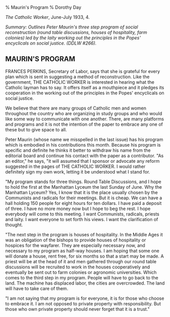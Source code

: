 % Maurin's Program
% Dorothy Day

*The Catholic Worker*, June-July 1933, 4.

*Summary: Outlines Peter Maurin's three step program of social
reconstruction (round table discussions, houses of hospitality, farm
colonies) led by the laity working out the principles in the Popes'
encyclicals on social justice. (DDLW \#266).*

MAURIN'S PROGRAM
----------------

FRANCES PERKINS, Secretary of Labor, says that she is grateful for every
plan which is sent in suggesting a method of reconstruction. Like the
government, THE CATHOLIC WORKER is interested in hearing what the
Catholic layman has to say. It offers itself as a mouthpiece and it
pledges its cooperation in the working out of the principles in the
Popes' encyclicals on social justice.

We believe that there are many groups of Catholic men and women
throughout the country who are organizing in study groups and who would
like some way to communicate with one another. There, are many platforms
and programs and it is not the intention of the paper to embrace any one
of these but to give space to all.

Peter Maurin (whose name we misspelled in the last issue) has his
program which is embodied in his contributions this month. Because his
program is specific and definite he thinks it better to withdraw his
name from the editorial board and continue his contact with the paper as
a contributor. "As an editor," he says, "it will assumed that I sponsor
or advocate any reform suggested in the pages of THE CATHOLIC WORKER. I
would rather definitely sign my own work, letting it be understood what
I stand for.

"My program stands for three things. Round Table Discussions, and I hope
to hold the first at the Manhattan Lyceum the last Sunday of June. Why
the Manhattan Lyceum? Yes, I know that it is the place usually chosen by
the Communists and radicals for their meetings. But it is cheap. We can
have a hall holding 150 people for eight hours for ten dollars. I have
paid a deposit of three. I have no more money now but I hope to beg the
rest. I hope everybody will come to this meeting. I want Communists,
radicals, priests and laity. I want everyone to set forth his views. I
want the clarification of thought.

"The next step in the program is houses of hospitality. In the Middle
Ages it was an obligation of the bishops to provide houses of
hospitality or hospices for the wayfarer. They are especially necessary
now, and necessary to my program as half-way houses. I am hoping that
some one will donate a house, rent free, for six months so that a start
may be made. A priest will be at the head of it and men gathered through
our round table discussions will be recruited to work in the houses
cooperatively and eventually be sent out to farm colonies or agronomic
universities. Which comes to the third step in my program. People will
have to go back to the land. The machine has displaced labor, the cities
are overcrowded. The land will have to take care of them.

"I am not saying that my program is for everyone, it is for those who
choose to embrace it. I am not opposed to private property with
responsibility. But those who own private property should never forget
that it is a trust."
